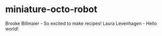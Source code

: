 # miniature-octo-robot


Brooke Billmaier - So excited to make recipes!
Laura Levenhagen - Hello world!
